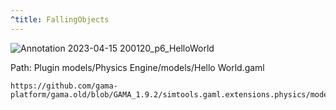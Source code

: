 ```yaml
---
^title: FallingObjects
---
```


![Annotation 2023-04-15 200120_p6_HelloWorld](https://user-images.githubusercontent.com/4437331/232246100-6ab90a5d-3142-479e-ad2b-b3cfe7c37f12.png)

Path: Plugin models/Physics Engine/models/Hello World.gaml

```gaml reference
https://github.com/gama-platform/gama.old/blob/GAMA_1.9.2/simtools.gaml.extensions.physics/models/Physics%20Engine/models/Hello%20World.gaml
```


